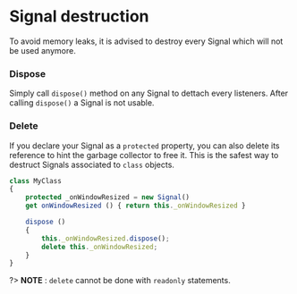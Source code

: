# Signal destruction

To avoid memory leaks, it is advised to destroy every Signal which will not be used anymore.

### Dispose

Simply call `dispose()` method on any Signal to dettach every listeners. After calling `dispose()` a Signal is not usable.


### Delete

If you declare your Signal as a `protected` property, you can also delete its reference to hint the garbage collector to free it.
This is the safest way to destruct Signals associated to `class` objects.

```javascript
class MyClass
{
	protected _onWindowResized = new Signal()
	get onWindowResized () { return this._onWindowResized }

	dispose ()
	{
		this._onWindowResized.dispose();
		delete this._onWindowResized;
	}
}
```
?> __NOTE__ : `delete` cannot be done with `readonly` statements.